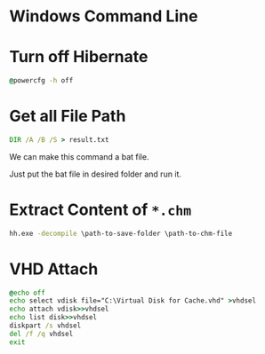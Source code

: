 Windows Command Line
====================

# Turn off Hibernate

```bat
@powercfg -h off
```

# Get all File Path

```bat
DIR /A /B /S > result.txt
```

We can make this command a bat file.

Just put the bat file in desired folder and run it.

# Extract Content of `*.chm`

```bat
hh.exe -decompile \path-to-save-folder \path-to-chm-file
```
# VHD Attach

```bat
@echo off
echo select vdisk file="C:\Virtual Disk for Cache.vhd" >vhdsel
echo attach vdisk>>vhdsel
echo list disk>>vhdsel
diskpart /s vhdsel
del /f /q vhdsel
exit
```
